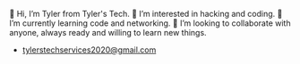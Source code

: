 👋 Hi, I’m Tyler from Tyler's Tech.
👀 I’m interested in hacking and coding.
🌱 I’m currently learning code and networking.
💞️ I’m looking to collaborate with anyone, always ready and willing to learn new things. 

<script src="https://tryhackme.com/badge/572047"></script>

- tylerstechservices2020@gmail.com

<!---
TylersTech2020/TylersTech2020 is a cow special pie repository because its `README.md` (this file) appears on your GitHub profile.
You can click the Preview link to take a look at your changes or you can leave it how it is cause does anyone actually look at these...
--->
